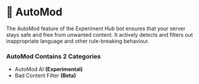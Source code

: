 # 👮 AutoMod

The AutoMod feature of the Experiment Hub bot ensures that your server stays safe and free from unwanted content. It actively detects and filters out inappropriate language and other rule-breaking behaviour.

### AutoMod Contains 2 Categories

* AutoMod AI **(Experimental)**
* Bad Content Filter **(Beta)**
